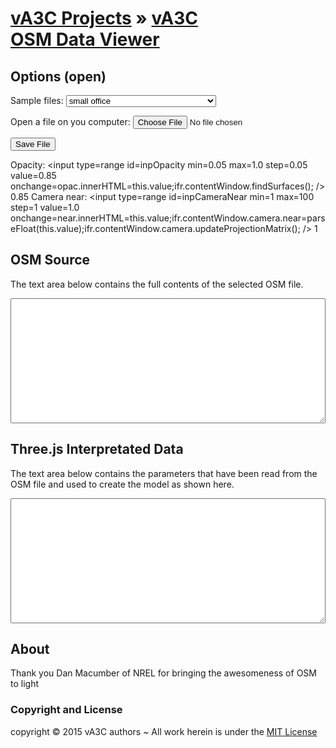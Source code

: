 [vA3C Projects]( ../../index.html ) &raquo;
[vA3C<br>OSM Data Viewer]( osm-data-viewer-hackette.html "Hi, Dan!" )
===
<span id=msg1 ></span>
## Options (open)

Sample files:
<select id=selFile onchange=loadFile(); >
	<option>Hotel Large STD2010 San Francisco</option>
	<option>Hotel Large STD2013 San Francisco</option>
	<option>medium office</option>
	<option>secondary school</option>
	<option>small hotel doe</option>
	<option selected>small office</option>
	<option>small office pre 1980</option>
</select>

Open a file on you computer:
<input type=file id=inpFile onchange=ifr.contentWindow.readFile(); /> 

<button onclick=saveFile(); >Save File</button>

Opacity: <input type=range id=inpOpacity min=0.05 max=1.0 step=0.05 value=0.85 onchange=opac.innerHTML=this.value;ifr.contentWindow.findSurfaces(); /> <span id=opac >0.85</span>
Camera near: <input type=range id=inpCameraNear min=1 max=100 step=1 value=1.0 onchange=near.innerHTML=this.value;ifr.contentWindow.camera.near=parseFloat(this.value);ifr.contentWindow.camera.updateProjectionMatrix(); /> <span id=near >1</span>


## OSM Source
The text area below contains the full contents of the selected OSM file.
<textarea id=txtArea1 style=font-size:9pt;height:200px;width:100%; ></textarea>

## Three.js Interpretated Data
The text area below contains the parameters that have been read from the OSM file and used to create the model as shown here.
<textarea id=txtArea2 style=font-size:9pt;height:200px;width:100%; ></textarea>

## About

Thank you Dan Macumber of NREL for bringing the awesomeness of OSM to light

### Copyright and License
copyright &copy; 2015 vA3C authors ~ All work herein is under the [MIT License]()



